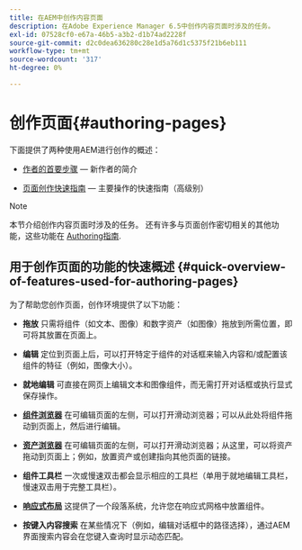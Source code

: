 ```yaml
---
title: 在AEM中创作内容页面
description: 在Adobe Experience Manager 6.5中创作内容页面时涉及的任务。
exl-id: 07528cf0-e67a-46b5-a3b2-d1b74ad2228f
source-git-commit: d2c0dea636280c28e1d5a76d1c5375f21b6eb111
workflow-type: tm+mt
source-wordcount: '317'
ht-degree: 0%

---
```


# 创作页面{#authoring-pages}

下面提供了两种使用AEM进行创作的概述：

* [作者的首要步骤](/help/sites-authoring/first-steps.md)  — 新作者的简介

* [页面创作快速指南](/help/sites-authoring/qg-page-authoring.md)  — 主要操作的快速指南（高级别）

>[!NOTE]
>
>本节介绍创作内容页面时涉及的任务。 还有许多与页面创作密切相关的其他功能，这些功能在 [Authoring指南](/help/sites-authoring/first-steps.md).

## 用于创作页面的功能的快速概述 {#quick-overview-of-features-used-for-authoring-pages}

为了帮助您创作页面，创作环境提供了以下功能：

* **拖放**
只需将组件（如文本、图像）和数字资产（如图像）拖放到所需位置，即可将其放置在页面上。

* **编辑**
定位到页面上后，可以打开特定于组件的对话框来输入内容和/或配置该组件的特征（例如，图像大小）。

* **就地编辑**
可直接在网页上编辑文本和图像组件，而无需打开对话框或执行显式保存操作。

* **[组件浏览器](/help/sites-authoring/author-environment-tools.md#componentsbrowsertouchoptimizedui)**
在可编辑页面的左侧，可以打开滑动浏览器；可以从此处将组件拖动到页面上，然后进行编辑。

* **[资产浏览器](/help/sites-authoring/author-environment-tools.md#assetsbrowsertouchoptimizedui)**
在可编辑页面的左侧，可以打开滑动浏览器；从这里，可以将资产拖动到页面上；例如，放置资产或创建指向其他页面的链接。

* **组件工具栏**
一次或慢速双击都会显示相应的工具栏（单用于就地编辑工具栏，慢速双击用于完整工具栏）。

* **[响应式布局](/help/sites-authoring/responsive-layout.md)**
这提供了一个段落系统，允许您在响应式网格中放置组件。

* **按键入内容搜索**
在某些情况下（例如，编辑对话框中的路径选择），通过AEM界面搜索内容会在您键入查询时显示动态匹配。
